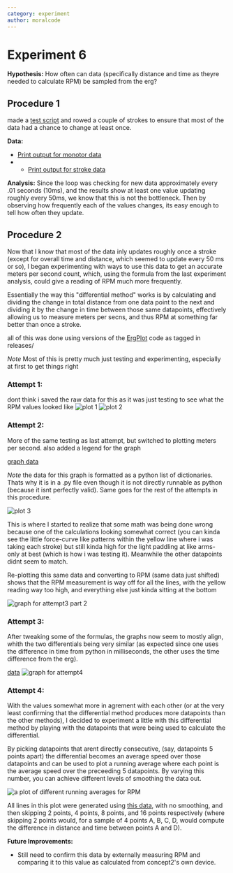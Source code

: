 ```yaml
---
category: experiment
author: moralcode
---
```

# Experiment 6
**Hypothesis:** How often can data (specifically distance and time as theyre needed to calculate RPM) be sampled from the erg?

## Procedure 1
made a [test script](https://github.com/MoralCode/ErgPlot/releases/tag/experiment6) and rowed a couple of strokes to ensure that most of the data had a chance to change at least once.

**Data:**
- [Print output for monotor data](../files/experiments/6/update_rate_monitordata.txt)
- - [Print output for stroke data](../files/experiments/6/update_rate_strokedata.txt)


**Analysis:**
Since the loop was checking for new data approximately every .01 seconds (10ms), and the results show at least one value updating roughly every 50ms, we know that this is not the bottleneck. Then by observing how frequently each of the values changes, its easy enough to tell how often they update.

## Procedure 2

Now that I know that most of the data inly updates roughly once a stroke (except for overall time and distance, which seemed to update every 50 ms or so), I began experimenting with ways to use this data to get an accurate meters per second count, which, using the formula from the last experiment analysis, could give a reading of RPM much more frequently.

Essentially the way this "differential method" works is by calculating and dividing the change in total distance from one data point to the next and dividing it by the change in time between those same datapoints, effectively allowing us to measure meters per secns, and thus RPM at something far better than once a stroke. 


all of this was done using versions of the [ErgPlot](https://github.com/MoralCode/ErgPlot/) code as tagged in releases/

*Note* Most of this is pretty much just testing and experimenting, especially at first to get things right

### Attempt 1:
dont think i saved the raw data for this as it was just testing to see what the RPM values looked like
![plot 1](../files/experiments/6/Figure_1.png)
![plot 2](../files/experiments/6/Figure_2.png)

### Attempt 2:

More of the same testing as last attempt, but switched to plotting meters per second. also added a legend for the graph

[graph data](../files/experiments/6/graph_3-data.py)

*Note* the data for this graph is formatted as a python list of dictionaries. Thats why it is in a .py file even though it is not directly runnable as python (because it isnt perfectly valid). Same goes for the rest of the attempts in this procedure.

![plot 3](../files/experiments/6/Figure_3.png)

This is where I started to realize that some math was being done wrong because one of the calculations looking somewhat correct (you can kinda see the little force-curve like patterns within the yellow line where i was taking each stroke) but still kinda high for the light paddling at like arms-only at best (which is how i was testing it). Meanwhile the other datapoints didnt seem to match.

Re-plotting this same data and converting to RPM (same data just shifted) shows that the RPM measurement is way off for all the lines, with the yellow reading way too high, and everything else just kinda sitting at the bottom

![graph for attempt3 part 2](../files/experiments/6/Figure_3a.png)

### Attempt 3:

After tweaking some of the formulas, the graphs now seem to mostly align, whith the two differentials being very similar (as expected since one uses the difference in time from python in milliseconds, the other uses the time difference from the erg).


[data](../files/experiments/6/graph4-data.py)
![graph for attempt4](../files/experiments/6/Figure_4.png)


### Attempt 4:

With the values somewhat more in agrement with each other (or at the very least confirming that the differential method produces more datapoints than the other methods), I decided to experiment a little with this differential method by playing with the datapoints that were being used to calculate the differential.

By picking datapoints that arent directly consecutive, (say, datapoints 5 points apart) the differential becomes an average speed over those datapoints and can be used to plot a running average where each point is the average speed over the preceeding 5 datapoints. By varying this number, you can achieve different levels of smoothing the data out.

![a plot of different running averages for RPM](../files/experiments/6/Figure_5.png)

All lines in this plot were generated using [this data](../files/experiments/6/graph5-data.py), with no smoothing, and then skipping 2 points, 4 points, 8 points, and 16 points respectively (where skipping 2 points would, for a sample of 4 points A, B, C, D, would compute the difference in distance and time between points A and D).

**Future Improvements:**
- Still need to confirm this data by externally measuring RPM and comparing it to this value as calculated from concept2's own device.